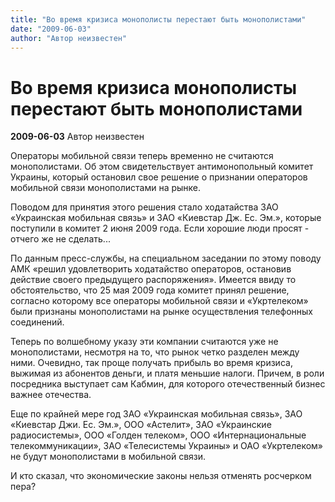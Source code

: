 ```yaml
---
title: "Во время кризиса монополисты перестают быть монополистами"
date: "2009-06-03"
author: "Автор неизвестен"
---
```


# Во время кризиса монополисты перестают быть монополистами

**2009-06-03** Автор неизвестен

Операторы мобильной связи теперь временно не считаются монополистами. Об этом свидетельствует антимонопольный комитет Украины, который остановил свое решение о признании операторов мобильной связи монополистами на рынке.

Поводом для принятия этого решения стало ходатайства ЗАО «Украинская мобильная связь» и ЗАО «Киевстар Дж. Ес. Эм.», которые поступили в комитет 2 июня 2009 года. Если хорошие люди просят - отчего же не сделать...

По данным пресс-службы, на специальном заседании по этому поводу АМК «решил удовлетворить ходатайство операторов, остановив действие своего предыдущего распоряжения». Имеется ввиду то обстоятельство, что 25 мая 2009 года комитет принял решение, согласно которому все операторы мобильной связи и «Укртелеком» были признаны монополистами на рынке осуществления телефонных соединений.

Теперь по волшебному указу эти компании считаются уже не монополистами, несмотря на то, что рынок четко разделен между ними. Очевидно, так проще получать прибыль во время кризиса, выжимая из абонентов деньги, и платя меньшие налоги. Причем, в роли посредника выступает сам Кабмин, для которого отечественный бизнес важнее отечества.

Еще по крайней мере год ЗАО «Украинская мобильная связь», ЗАО «Киевстар Джи. Ес. Эм.», ООО «Астелит», ЗАО «Украинские радиосистемы», ООО «Голден телеком», ООО «Интернациональные телекоммуникации», ЗАО «Телесистемы Украины» и ОАО «Укртелеком» не будут монополистами в мобильной связи.

И кто сказал, что экономические законы нельзя отменять росчерком пера?